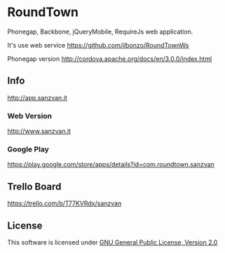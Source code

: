 RoundTown
=========

Phonegap, Backbone, jQueryMobile, RequireJs web application. 

It's use web service https://github.com/ilbonzo/RoundTownWs

Phonegap version
http://cordova.apache.org/docs/en/3.0.0/index.html

Info
--------------------

http://app.sanzvan.it

### Web Version 
http://www.sanzvan.it


### Google Play 
https://play.google.com/store/apps/details?id=com.roundtown.sanzvan

Trello Board
------------

https://trello.com/b/T77KVRdx/sanzvan


License
------------
This software is licensed under [GNU General Public License, Version 2.0](http://www.gnu.org/licenses/gpl-2.0.html)
